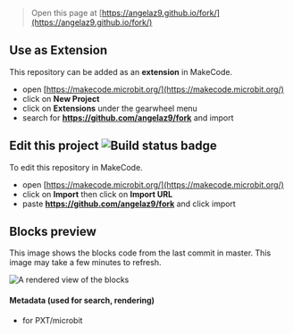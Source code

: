 
> Open this page at [https://angelaz9.github.io/fork/](https://angelaz9.github.io/fork/)

## Use as Extension

This repository can be added as an **extension** in MakeCode.

* open [https://makecode.microbit.org/](https://makecode.microbit.org/)
* click on **New Project**
* click on **Extensions** under the gearwheel menu
* search for **https://github.com/angelaz9/fork** and import

## Edit this project ![Build status badge](https://github.com/angelaz9/fork/workflows/MakeCode/badge.svg)

To edit this repository in MakeCode.

* open [https://makecode.microbit.org/](https://makecode.microbit.org/)
* click on **Import** then click on **Import URL**
* paste **https://github.com/angelaz9/fork** and click import

## Blocks preview

This image shows the blocks code from the last commit in master.
This image may take a few minutes to refresh.

![A rendered view of the blocks](https://github.com/angelaz9/fork/raw/master/.github/makecode/blocks.png)

#### Metadata (used for search, rendering)

* for PXT/microbit
<script src="https://makecode.com/gh-pages-embed.js"></script><script>makeCodeRender("{{ site.makecode.home_url }}", "{{ site.github.owner_name }}/{{ site.github.repository_name }}");</script>
